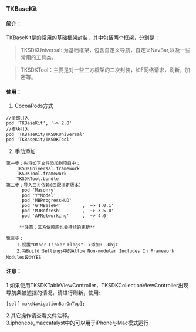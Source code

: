 ### TKBaseKit

#### 简介：
TKBaseKit是的常用的基础框架封装，其中包括两个框架，分别是：
> TKSDKUniversal: 为基础框架，包含自定义导航，自定义NavBar,以及一些常用的工具类。

> TKSDKTool：主要是对一些三方框架的二次封装，如F网络请求，刷新，加密等。

#### 使用：
1. CocoaPods方式
```
//全部引入
pod 'TKBaseKit', '~> 2.0'
//模块引入
pod 'TKBaseKit/TKSDKUniversal'
pod 'TKBaseKit/TKSDKTool'
```

2. 手动添加
```
第一步：先将如下文件添加到项目中：
    TKSDKUniversal.framework
    TKSDKTool.framework
    TKSDKTool.bundle
第二步：导入三方依赖(匹配指定版本)
      pod 'Masonry'
      pod 'YYModel'
      pod 'MBProgressHUD'
      pod 'GTMBase64'        , '~> 1.0.1'             
      pod 'MJRefresh'        , '~> 3.5.0'
      pod 'AFNetworking'     , '~> 4.0'

     **注意：三方依赖库也会持续的更新**
     
第三步：
    1.设置"Other Linker Flags"-->添加: -ObjC 
    2.将Build Settings中的Allow Non-modular Includes In Framework Modules设为YES
```

#### 注意：
1.如果使用TKSDKTableViewController，TKSDKCollectionViewController出现导航条被遮挡的情况，请进行刷新，使用:
```
[self makeNavigationBarOnTop]; 
```
2.其它操作请查看文件注释。\
3.iphoneos_maccatalyst中的可以用于iPhone与Mac模式运行
